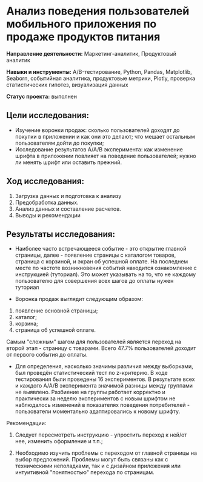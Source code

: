 # Анализ поведения пользователей мобильного приложения по продаже продуктов питания

**Направление деятельности:** Маркетинг-аналитик, Продуктовый аналитик 

**Навыки и инструменты:** A/B-тестирование, Python, Pandas, Matplotlib, Seaborn, событийная аналитика, продуктовые метрики, Plotly, проверка статистических гипотез, визуализация данных

**Статус проекта:** выполнен

## Цели исследования: 

- Изучение воронки продаж: сколько пользователей доходят до покупки в приложении и как они это делают; что мешает остальным пользователям дойти до покупки;
- Исследование результатов А/А/В эксперимента: как изменение шрифта в приложении повлияет на поведение пользователей; нужно ли менять шрифт или оставить прежний. 

## Ход исследования: 

1) Загрузка данных и подготовка к анализу
2) Предобработка данных.
3) Анализ данных и составление расчетов.
4) Выводы и рекомендации

## Результаты исследования:

- Наиболее часто встречающееся событие - это открытие главной страницы, далее - появление страницы с каталогом товаров, страница с корзиной, и экран об успешной оплате. На последнем месте по частоте возникновения событий находится ознакомление с инструкцией (туториал). Это может указывать на то, что не каждому пользователю для совершения всех шагов до оплаты нужен туториал

- Воронка продаж выглядит следующим образом:
1) появление основной страницы; 
2) каталог;  
3) корзина; 
4) страница об успешной оплате. 

Самым "сложным" шагом для пользователей является переход на второй этап - страницу с товарами. Всего 47.7% пользователей доходит от первого события до оплаты.

- Для определения, насколько значимы различия между выборками, был проведён статистический тест по z-критерию. В ходе тестирования были проведены 16 экспериментов. 
В результате всех и каждого A/A/B эксперимента значимой разницы между группами не выявлено. Разбиение на группы работает корректно и практически за неделю экспериментов с новым шрифтом не наблюдалось изменений в показателях поведения потребителей - пользователи моментально адаптировались к новому шрифту.

Рекомендации:

1) Следует пересмотреть инструкцию - упростить переход к ней/от нее, изменить оформление и т.п.;

2) Необходимо изучить проблемы с переходом от главной страницы на выбор предложений. Проблемы могут быть связаны как с техническими неполадками, так и с дизайном приложения или интуитивной "понятностью" перехода по страницам.
